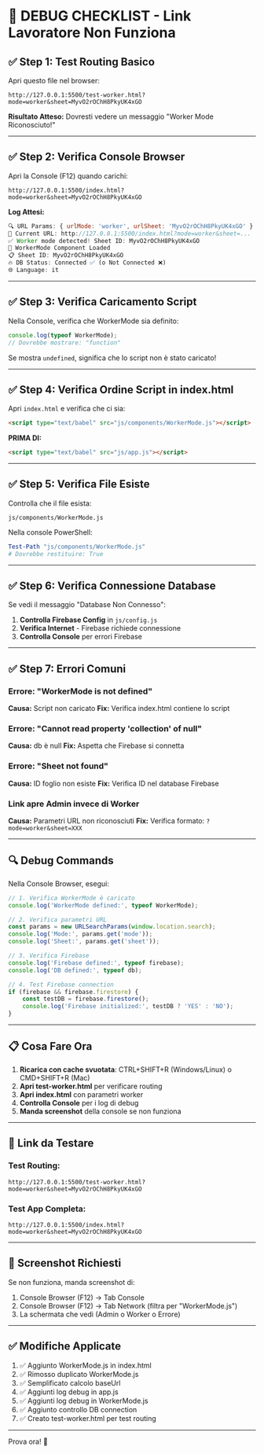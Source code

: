 # 🔧 DEBUG CHECKLIST - Link Lavoratore Non Funziona

## ✅ Step 1: Test Routing Basico
Apri questo file nel browser:
```
http://127.0.0.1:5500/test-worker.html?mode=worker&sheet=MyvO2rOChH8PkyUK4xGO
```

**Risultato Atteso:** Dovresti vedere un messaggio "Worker Mode Riconosciuto!"

---

## ✅ Step 2: Verifica Console Browser
Apri la Console (F12) quando carichi:
```
http://127.0.0.1:5500/index.html?mode=worker&sheet=MyvO2rOChH8PkyUK4xGO
```

**Log Attesi:**
```javascript
🔍 URL Params: { urlMode: 'worker', urlSheet: 'MyvO2rOChH8PkyUK4xGO' }
📍 Current URL: http://127.0.0.1:5500/index.html?mode=worker&sheet=...
✅ Worker mode detected! Sheet ID: MyvO2rOChH8PkyUK4xGO
🚀 WorkerMode Component Loaded
📋 Sheet ID: MyvO2rOChH8PkyUK4xGO
🔥 DB Status: Connected ✅ (o Not Connected ❌)
🌐 Language: it
```

---

## ✅ Step 3: Verifica Caricamento Script

Nella Console, verifica che WorkerMode sia definito:
```javascript
console.log(typeof WorkerMode);
// Dovrebbe mostrare: "function"
```

Se mostra `undefined`, significa che lo script non è stato caricato!

---

## ✅ Step 4: Verifica Ordine Script in index.html

Apri `index.html` e verifica che ci sia:
```html
<script type="text/babel" src="js/components/WorkerMode.js"></script>
```

**PRIMA DI:**
```html
<script type="text/babel" src="js/app.js"></script>
```

---

## ✅ Step 5: Verifica File Esiste

Controlla che il file esista:
```
js/components/WorkerMode.js
```

Nella console PowerShell:
```powershell
Test-Path "js/components/WorkerMode.js"
# Dovrebbe restituire: True
```

---

## ✅ Step 6: Verifica Connessione Database

Se vedi il messaggio "Database Non Connesso":

1. **Controlla Firebase Config** in `js/config.js`
2. **Verifica Internet** - Firebase richiede connessione
3. **Controlla Console** per errori Firebase

---

## ✅ Step 7: Errori Comuni

### Errore: "WorkerMode is not defined"
**Causa:** Script non caricato
**Fix:** Verifica index.html contiene lo script

### Errore: "Cannot read property 'collection' of null"
**Causa:** db è null
**Fix:** Aspetta che Firebase si connetta

### Errore: "Sheet not found"
**Causa:** ID foglio non esiste
**Fix:** Verifica ID nel database Firebase

### Link apre Admin invece di Worker
**Causa:** Parametri URL non riconosciuti
**Fix:** Verifica formato: `?mode=worker&sheet=XXX`

---

## 🔍 Debug Commands

Nella Console Browser, esegui:

```javascript
// 1. Verifica WorkerMode è caricato
console.log('WorkerMode defined:', typeof WorkerMode);

// 2. Verifica parametri URL
const params = new URLSearchParams(window.location.search);
console.log('Mode:', params.get('mode'));
console.log('Sheet:', params.get('sheet'));

// 3. Verifica Firebase
console.log('Firebase defined:', typeof firebase);
console.log('DB defined:', typeof db);

// 4. Test Firebase connection
if (firebase && firebase.firestore) {
    const testDB = firebase.firestore();
    console.log('Firebase initialized:', testDB ? 'YES' : 'NO');
}
```

---

## 📋 Cosa Fare Ora

1. **Ricarica con cache svuotata**: CTRL+SHIFT+R (Windows/Linux) o CMD+SHIFT+R (Mac)
2. **Apri test-worker.html** per verificare routing
3. **Apri index.html** con parametri worker
4. **Controlla Console** per i log di debug
5. **Manda screenshot** della console se non funziona

---

## 🎯 Link da Testare

### Test Routing:
```
http://127.0.0.1:5500/test-worker.html?mode=worker&sheet=MyvO2rOChH8PkyUK4xGO
```

### Test App Completa:
```
http://127.0.0.1:5500/index.html?mode=worker&sheet=MyvO2rOChH8PkyUK4xGO
```

---

## 📸 Screenshot Richiesti

Se non funziona, manda screenshot di:
1. Console Browser (F12) → Tab Console
2. Console Browser (F12) → Tab Network (filtra per "WorkerMode.js")
3. La schermata che vedi (Admin o Worker o Errore)

---

## ✅ Modifiche Applicate

1. ✅ Aggiunto WorkerMode.js in index.html
2. ✅ Rimosso duplicato WorkerMode.js
3. ✅ Semplificato calcolo baseUrl
4. ✅ Aggiunti log debug in app.js
5. ✅ Aggiunti log debug in WorkerMode.js
6. ✅ Aggiunto controllo DB connection
7. ✅ Creato test-worker.html per test routing

---

Prova ora! 🚀
